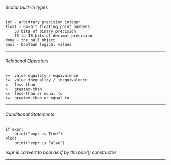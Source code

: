 ###### Scalar built-in types
```
int - arbitrary precision integer
float - 64-bit floating point numbers
    53 bits of binary precision
    15 to 16 bits of decimal precision
None - the null object
bool - boolean logical values
```
- - -
###### Relational Operators
```
==  value equality / equivalence
!=  value inequality / inequivalence
<   less-than
>   greater-than
<=  less-than or equal to
>=  greater-than or equal to
```
- - -
###### Conditional Statements
```
if expr:
    print("expr is True")
else:
    print("expr is False")
````
*expr is convert to bool as if by 
the bool() constructor*
- - -
